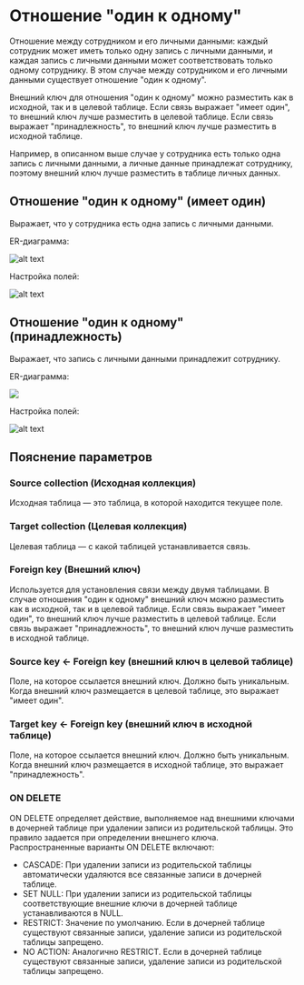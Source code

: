 # Отношение "один к одному"

Отношение между сотрудником и его личными данными: каждый сотрудник может иметь только одну запись с личными данными, и каждая запись с личными данными может соответствовать только одному сотруднику. В этом случае между сотрудником и его личными данными существует отношение "один к одному".

Внешний ключ для отношения "один к одному" можно разместить как в исходной, так и в целевой таблице. Если связь выражает "имеет один", то внешний ключ лучше разместить в целевой таблице. Если связь выражает "принадлежность", то внешний ключ лучше разместить в исходной таблице.

Например, в описанном выше случае у сотрудника есть только одна запись с личными данными, а личные данные принадлежат сотруднику, поэтому внешний ключ лучше разместить в таблице личных данных.

## Отношение "один к одному" (имеет один)

Выражает, что у сотрудника есть одна запись с личными данными.

ER-диаграмма:

![alt text](https://static-docs.nocobase.com/4359e128936bbd7c9ff51bcff1d646dd.png)

Настройка полей:

![alt text](https://static-docs.nocobase.com/7665a87e094b4fb50c9426a108f87105.png)

## Отношение "один к одному" (принадлежность)

Выражает, что запись с личными данными принадлежит сотруднику.

ER-диаграмма:

![](https://static-docs.nocobase.com/31e7cc3e630220cf1e98753ca24ac72d.png)

Настройка полей:

![alt text](https://static-docs.nocobase.com/4f09eeb3c7717d61a349842da43c187c.png)

## Пояснение параметров

### Source collection (Исходная коллекция)

Исходная таблица — это таблица, в которой находится текущее поле.

### Target collection (Целевая коллекция)

Целевая таблица — с какой таблицей устанавливается связь.

### Foreign key (Внешний ключ)

Используется для установления связи между двумя таблицами. В случае отношения "один к одному" внешний ключ можно разместить как в исходной, так и в целевой таблице. Если связь выражает "имеет один", то внешний ключ лучше разместить в целевой таблице. Если связь выражает "принадлежность", то внешний ключ лучше разместить в исходной таблице.

### Source key <- Foreign key (внешний ключ в целевой таблице)

Поле, на которое ссылается внешний ключ. Должно быть уникальным. Когда внешний ключ размещается в целевой таблице, это выражает "имеет один".

### Target key <- Foreign key (внешний ключ в исходной таблице)

Поле, на которое ссылается внешний ключ. Должно быть уникальным. Когда внешний ключ размещается в исходной таблице, это выражает "принадлежность".

### ON DELETE

ON DELETE определяет действие, выполняемое над внешними ключами в дочерней таблице при удалении записи из родительской таблицы. Это правило задается при определении внешнего ключа. Распространенные варианты ON DELETE включают:

- CASCADE: При удалении записи из родительской таблицы автоматически удаляются все связанные записи в дочерней таблице.
- SET NULL: При удалении записи из родительской таблицы соответствующие внешние ключи в дочерней таблице устанавливаются в NULL.
- RESTRICT: Значение по умолчанию. Если в дочерней таблице существуют связанные записи, удаление записи из родительской таблицы запрещено.
- NO ACTION: Аналогично RESTRICT. Если в дочерней таблице существуют связанные записи, удаление записи из родительской таблицы запрещено.